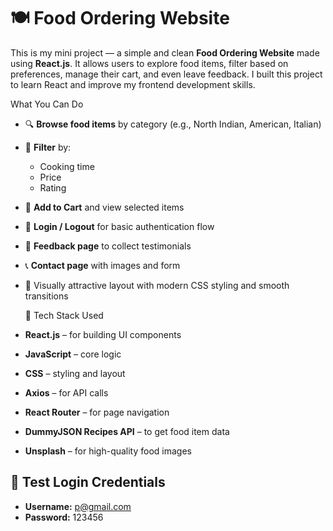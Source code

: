 # 🍽️ Food Ordering Website

This is my mini project — a simple and clean **Food Ordering Website** made using **React.js**. It allows users to explore food items, filter based on preferences, manage their cart, and even leave feedback. I built this project to learn React and improve my frontend development skills.

 What You Can Do

- 🔍 **Browse food items** by category (e.g., North Indian, American, Italian)
- 🥦 **Filter** by:
  - Cooking time
  - Price
  - Rating
- 🛒 **Add to Cart** and view selected items
- 🔐 **Login / Logout** for basic authentication flow
- 💬 **Feedback page** to collect testimonials
- 📞 **Contact page** with images and form
- 🌈 Visually attractive layout with modern CSS styling and smooth transitions

   🧰 Tech Stack Used

- **React.js** – for building UI components
- **JavaScript** – core logic
- **CSS** – styling and layout
- **Axios** – for API calls
- **React Router** – for page navigation
- **DummyJSON Recipes API** – to get food item data
- **Unsplash** – for high-quality food images


## 🔐 Test Login Credentials

- **Username:** p@gmail.com
- **Password:** 123456



